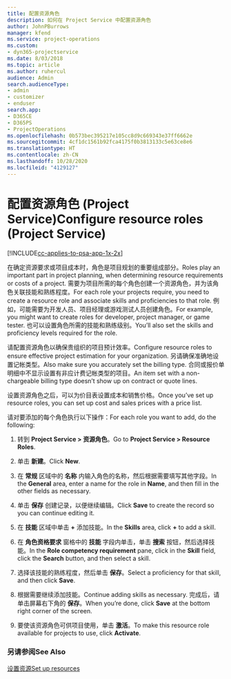 ```yaml
---
title: 配置资源角色
description: 如何在 Project Service 中配置资源角色
author: JohnPBurrows
manager: kfend
ms.service: project-operations
ms.custom:
- dyn365-projectservice
ms.date: 8/03/2018
ms.topic: article
ms.author: ruhercul
audience: Admin
search.audienceType:
- admin
- customizer
- enduser
search.app:
- D365CE
- D365PS
- ProjectOperations
ms.openlocfilehash: 0b573bec395217e105cc8d9c669343e37ff6662e
ms.sourcegitcommit: 4cf1dc1561b92fca4175f0b3813133c5e63ce8e6
ms.translationtype: HT
ms.contentlocale: zh-CN
ms.lasthandoff: 10/28/2020
ms.locfileid: "4129127"
---
```

# <a name="configure-resource-roles-project-service"></a><span data-ttu-id="5cfd0-103">配置资源角色 (Project Service)</span><span class="sxs-lookup"><span data-stu-id="5cfd0-103">Configure resource roles (Project Service)</span></span>

[!INCLUDE[cc-applies-to-psa-app-1x-2x](../includes/cc-applies-to-psa-app-1x-2x.md)]

<span data-ttu-id="5cfd0-104">在确定资源要求或项目成本时，角色是项目规划的重要组成部分。</span><span class="sxs-lookup"><span data-stu-id="5cfd0-104">Roles play an important part in project planning, when determining resource requirements or costs of a project.</span></span> <span data-ttu-id="5cfd0-105">需要为项目所需的每个角色创建一个资源角色，并为该角色关联技能和熟练程度。</span><span class="sxs-lookup"><span data-stu-id="5cfd0-105">For each role your projects require, you need to create a resource role and associate skills and proficiencies to that role.</span></span> <span data-ttu-id="5cfd0-106">例如，可能需要为开发人员、项目经理或游戏测试人员创建角色。</span><span class="sxs-lookup"><span data-stu-id="5cfd0-106">For example, you might want to create roles for developer, project manager, or game tester.</span></span> <span data-ttu-id="5cfd0-107">也可以设置角色所需的技能和熟练级别。</span><span class="sxs-lookup"><span data-stu-id="5cfd0-107">You’ll also set the skills and proficiency levels required for the role.</span></span>  
  
 <span data-ttu-id="5cfd0-108">请配置资源角色以确保贵组织的项目预计效率。</span><span class="sxs-lookup"><span data-stu-id="5cfd0-108">Configure resource roles to ensure effective project estimation for your organization.</span></span>  <span data-ttu-id="5cfd0-109">另请确保准确地设置记帐类型。</span><span class="sxs-lookup"><span data-stu-id="5cfd0-109">Also make sure you accurately set the billing type.</span></span> <span data-ttu-id="5cfd0-110">合同或报价单明细中不显示设置有非应计费记帐类型的项目。</span><span class="sxs-lookup"><span data-stu-id="5cfd0-110">An item set with a non-chargeable billing type doesn’t show up on contract or quote lines.</span></span>  
  
 <span data-ttu-id="5cfd0-111">设置资源角色之后，可以为价目表设置成本和销售价格。</span><span class="sxs-lookup"><span data-stu-id="5cfd0-111">Once you’ve set up resource roles, you can set up cost and sales prices with a price list.</span></span>  
  
 <span data-ttu-id="5cfd0-112">请对要添加的每个角色执行以下操作：</span><span class="sxs-lookup"><span data-stu-id="5cfd0-112">For each role you want to add, do the following:</span></span>  
  
1.  <span data-ttu-id="5cfd0-113">转到 **Project Service > 资源角色**。</span><span class="sxs-lookup"><span data-stu-id="5cfd0-113">Go to **Project Service > Resource Roles**.</span></span>  
  
2.  <span data-ttu-id="5cfd0-114">单击 **新建**。</span><span class="sxs-lookup"><span data-stu-id="5cfd0-114">Click **New**.</span></span>  
  
3.  <span data-ttu-id="5cfd0-115">在 **常规** 区域中的 **名称** 内输入角色的名称，然后根据需要填写其他字段。</span><span class="sxs-lookup"><span data-stu-id="5cfd0-115">In the **General** area, enter a name for the role in **Name**, and then fill in the other fields as necessary.</span></span>  
  
4.  <span data-ttu-id="5cfd0-116">单击 **保存** 创建记录，以便继续编辑。</span><span class="sxs-lookup"><span data-stu-id="5cfd0-116">Click **Save** to create the record so you can continue editing it.</span></span>  
  
5.  <span data-ttu-id="5cfd0-117">在 **技能** 区域中单击 **+** 添加技能。</span><span class="sxs-lookup"><span data-stu-id="5cfd0-117">In the **Skills** area, click **+** to add a skill.</span></span>  
  
6.  <span data-ttu-id="5cfd0-118">在 **角色资格要求** 窗格中的 **技能** 字段内单击，单击 **搜索** 按钮，然后选择技能。</span><span class="sxs-lookup"><span data-stu-id="5cfd0-118">In the **Role competency requirement** pane, click in the **Skill** field, click the **Search** button, and then select a skill.</span></span>  
  
7.  <span data-ttu-id="5cfd0-119">选择该技能的熟练程度，然后单击 **保存**。</span><span class="sxs-lookup"><span data-stu-id="5cfd0-119">Select a proficiency for that skill, and then click **Save**.</span></span>  
  
8.  <span data-ttu-id="5cfd0-120">根据需要继续添加技能。</span><span class="sxs-lookup"><span data-stu-id="5cfd0-120">Continue adding skills as necessary.</span></span> <span data-ttu-id="5cfd0-121">完成后，请单击屏幕右下角的 **保存**。</span><span class="sxs-lookup"><span data-stu-id="5cfd0-121">When you’re done, click **Save** at the bottom right corner of the screen.</span></span>  
  
9. <span data-ttu-id="5cfd0-122">要使该资源角色可供项目使用，单击 **激活**。</span><span class="sxs-lookup"><span data-stu-id="5cfd0-122">To make this resource role available for projects to use, click **Activate**.</span></span>  
  
### <a name="see-also"></a><span data-ttu-id="5cfd0-123">另请参阅</span><span class="sxs-lookup"><span data-stu-id="5cfd0-123">See Also</span></span>  
 [<span data-ttu-id="5cfd0-124">设置资源</span><span class="sxs-lookup"><span data-stu-id="5cfd0-124">Set up resources</span></span>](../psa/set-up-resources.md)
